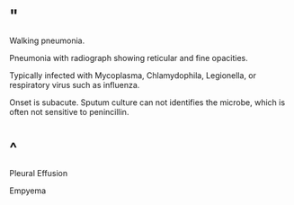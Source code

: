 # "

Walking pneumonia.

Pneumonia with radiograph showing reticular and fine opacities.

Typically infected with Mycoplasma, Chlamydophila, Legionella, or respiratory virus such as influenza.

Onset is subacute.
Sputum culture can not identifies the microbe, which is often not sensitive to penincillin. 

# ^

Pleural Effusion

Empyema
